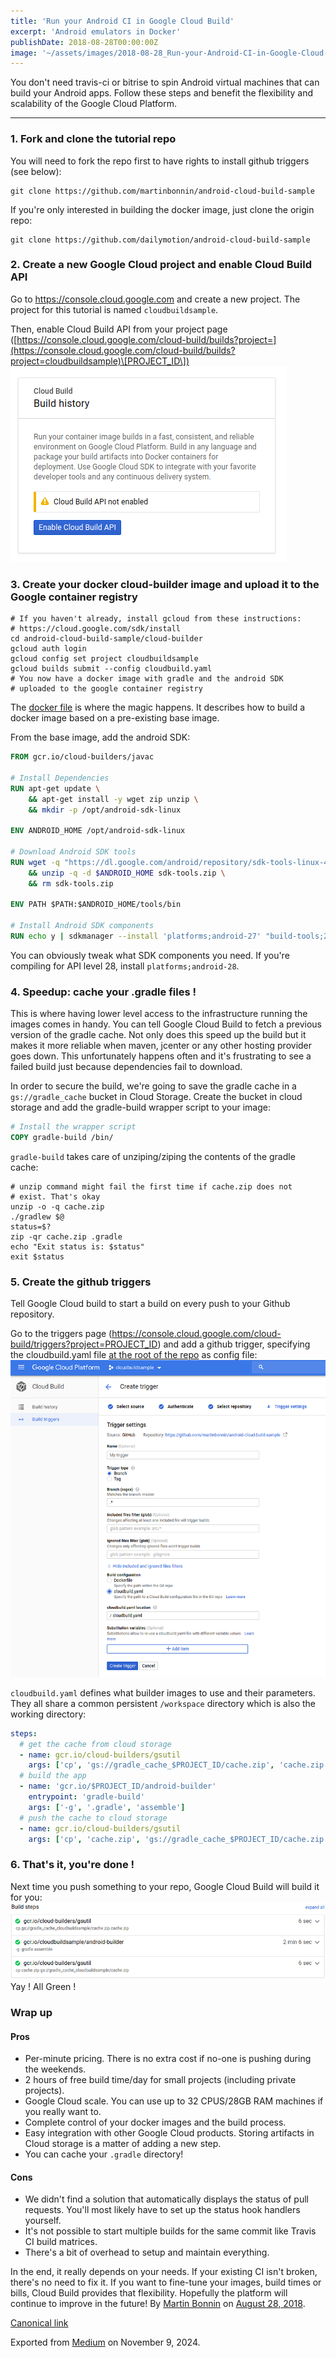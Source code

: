 ```yaml
---
title: 'Run your Android CI in Google Cloud Build'
excerpt: 'Android emulators in Docker'
publishDate: 2018-08-28T00:00:00Z
image: '~/assets/images/2018-08-28_Run-your-Android-CI-in-Google-Cloud-Build/1*rofmkuXun1cv_3dl-BLhfg.jpeg'
---
```


You don't need travis-ci or bitrise to spin Android virtual machines that can build your Android apps. Follow these steps and benefit the flexibility and scalability of the Google Cloud Platform.

---

### 1. Fork and clone the tutorial repo

You will need to fork the repo first to have rights to install github triggers (see below):

```
git clone https://github.com/martinbonnin/android-cloud-build-sample
```

If you're only interested in building the docker image, just clone the origin repo:

```
git clone https://github.com/dailymotion/android-cloud-build-sample
```

### 2. Create a new Google Cloud project and enable Cloud Build API

Go to <https://console.cloud.google.com> and create a new project. The project for this tutorial is named `cloudbuildsample`.

Then, enable Cloud Build API from your project page ([https://console.cloud.google.com/cloud-build/builds?project=](https://console.cloud.google.com/cloud-build/builds?project=cloudbuildsample)\[PROJECT_ID\])
![](../../assets/images/2018-08-28_Run-your-Android-CI-in-Google-Cloud-Build/1*MDkorWCO2m2pLN1PW19RdA.png)

### 3. Create your docker cloud-builder image and upload it to the Google container registry

```
# If you haven't already, install gcloud from these instructions:
# https://cloud.google.com/sdk/install
cd android-cloud-build-sample/cloud-builder
gcloud auth login
gcloud config set project cloudbuildsample
gcloud builds submit --config cloudbuild.yaml
# You now have a docker image with gradle and the android SDK
# uploaded to the google container registry
```

The [docker file](https://github.com/dailymotion/android-cloud-build-sample/blob/master/cloud-builder/Dockerfile) is where the magic happens. It describes how to build a docker image based on a pre-existing base image.

From the base image, add the android SDK:

```dockerfile
FROM gcr.io/cloud-builders/javac

# Install Dependencies
RUN apt-get update \
    && apt-get install -y wget zip unzip \
    && mkdir -p /opt/android-sdk-linux

ENV ANDROID_HOME /opt/android-sdk-linux

# Download Android SDK tools
RUN wget -q "https://dl.google.com/android/repository/sdk-tools-linux-4333796.zip" -O sdk-tools.zip \
    && unzip -q -d $ANDROID_HOME sdk-tools.zip \
    && rm sdk-tools.zip

ENV PATH $PATH:$ANDROID_HOME/tools/bin

# Install Android SDK components
RUN echo y | sdkmanager --install 'platforms;android-27' "build-tools;27.0.3" "platform-tools"
```

You can obviously tweak what SDK components you need. If you're compiling for API level 28, install `platforms;android-28`.

### 4. Speedup: cache your .gradle files !

This is where having lower level access to the infrastructure running the images comes in handy. You can tell Google Cloud Build to fetch a previous version of the gradle cache. Not only does this speed up the build but it makes it more reliable when maven, jcenter or any other hosting provider goes down. This unfortunately happens often and it's frustrating to see a failed build just because dependencies fail to download.

In order to secure the build, we're going to save the gradle cache in a `gs://gradle_cache` bucket in Cloud Storage. Create the bucket in cloud storage and add the gradle-build wrapper script to your image:

```dockerfile
# Install the wrapper script
COPY gradle-build /bin/
```

`gradle-build` takes care of unziping/ziping the contents of the gradle cache:

```shell
# unzip command might fail the first time if cache.zip does not
# exist. That's okay
unzip -o -q cache.zip
./gradlew $@
status=$?
zip -qr cache.zip .gradle
echo "Exit status is: $status"
exit $status
```

### 5. Create the github triggers

Tell Google Cloud build to start a build on every push to your Github repository.

Go to the triggers page (<https://console.cloud.google.com/cloud-build/triggers?project=PROJECT_ID>) and add a github trigger, specifying the cloudbuild.yaml file [at the root of the repo](https://github.com/dailymotion/android-cloud-build-sample/blob/master/cloudbuild.yaml) as config file:
![](../../assets/images/2018-08-28_Run-your-Android-CI-in-Google-Cloud-Build/1*kH9sDohklYIfv822SQ5IBw.png)

`cloudbuild.yaml` defines what builder images to use and their parameters. They all share a common persistent `/workspace` directory which is also the working directory:

```yaml
steps:
  # get the cache from cloud storage
  - name: gcr.io/cloud-builders/gsutil
    args: ['cp', 'gs://gradle_cache_$PROJECT_ID/cache.zip', 'cache.zip']
  # build the app
  - name: 'gcr.io/$PROJECT_ID/android-builder'
    entrypoint: 'gradle-build'
    args: ['-g', '.gradle', 'assemble']
  # push the cache to cloud storage
  - name: gcr.io/cloud-builders/gsutil
    args: ['cp', 'cache.zip', 'gs://gradle_cache_$PROJECT_ID/cache.zip']
```

### 6. That's it, you're done !

Next time you push something to your repo, Google Cloud Build will build it for you:
![](../../assets/images/2018-08-28_Run-your-Android-CI-in-Google-Cloud-Build/1*07tbjYPQSfOnC937qAFVAA.png)Yay ! All Green !

### Wrap up

#### Pros

- Per-minute pricing. There is no extra cost if no-one is pushing during the weekends.
- 2 hours of free build time/day for small projects (including private projects).
- Google Cloud scale. You can use up to 32 CPUS/28GB RAM machines if you really want to.
- Complete control of your docker images and the build process.
- Easy integration with other Google Cloud products. Storing artifacts in Cloud storage is a matter of adding a new step.
- You can cache your `.gradle` directory!

#### Cons

- We didn't find a solution that automatically displays the status of pull requests. You'll most likely have to set up the status hook handlers yourself.
- It's not possible to start multiple builds for the same commit like Travis CI build matrices.
- There's a bit of overhead to setup and maintain everything.

In the end, it really depends on your needs. If your existing CI isn't broken, there's no need to fix it. If you want to fine-tune your images, build times or bills, Cloud Build provides that flexibility. Hopefully the platform will continue to improve in the future!
By [Martin Bonnin](https://medium.com/@mbonnin) on [August 28, 2018](https://medium.com/p/2487c8b70ccf).

[Canonical link](https://medium.com/@mbonnin/run-your-android-ci-in-google-cloud-build-2487c8b70ccf)

Exported from [Medium](https://medium.com) on November 9, 2024.
